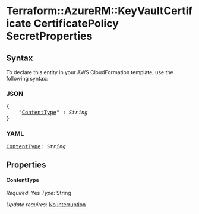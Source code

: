 # Terraform::AzureRM::KeyVaultCertificate CertificatePolicy SecretProperties

## Syntax

To declare this entity in your AWS CloudFormation template, use the following syntax:

### JSON

<pre>
{
    "<a href="#contenttype" title="ContentType">ContentType</a>" : <i>String</i>
}
</pre>

### YAML

<pre>
<a href="#contenttype" title="ContentType">ContentType</a>: <i>String</i>
</pre>

## Properties

#### ContentType

_Required_: Yes
_Type_: String

_Update requires_: [No interruption](https://docs.aws.amazon.com/AWSCloudFormation/latest/UserGuide/using-cfn-updating-stacks-update-behaviors.html#update-no-interrupt)

